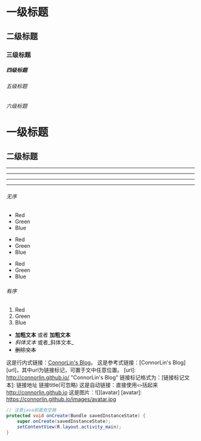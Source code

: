 # 一级标题
## 二级标题
### 三级标题
##### 四级标题
###### 五级标题
###### 六级标题

一级标题
======

二级标题
----------

***
---
___

* * *

###### 无序
- Red
- Green
- Blue

* Red
* Green
* Blue

+ Red
+ Green
+ Blue

###### 有序
1. Red
2. Green
3. Blue


- **加粗文本** 或者 __加粗文本__
- *斜体文本*  或者_斜体文本_
- ~~删除文本~~


这是行内式链接：[ConnorLin's Blog](http://connorlin.github.io)。
这是参考式链接：[ConnorLin's Blog][url]，其中url为链接标记，可置于文中任意位置。
[url]: http://connorlin.github.io/ "ConnorLin's Blog"
链接标记格式为：[链接标记文本]:  链接地址  链接title(可忽略)
这是自动链接：直接使用`<>`括起来<http://connorlin.github.io>
这是图片：![][avatar]
[avatar]: https://connorlin.github.io/images/avatar.jpg

``` java
// 注意java前面有空格
protected void onCreate(Bundle savedInstanceState) {
    super.onCreate(savedInstanceState);
    setContentView(R.layout.activity_main);
}
```
